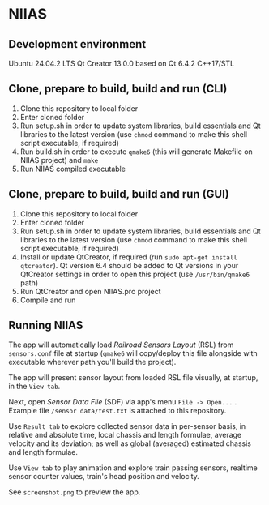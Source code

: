 # NIIAS

## Development environment

Ubuntu 24.04.2 LTS
Qt Creator 13.0.0 based on Qt 6.4.2
C++17/STL

## Clone, prepare to build, build and run (CLI)
 1. Clone this repository to local folder
 2. Enter cloned folder
 3. Run setup.sh in order to update system libraries, build essentials and Qt libraries to the latest version (use `chmod` command to make this shell script executable, if required)
 4. Run build.sh in order to execute `qmake6` (this will generate Makefile on NIIAS project) and `make`
 5. Run NIIAS compiled executable

## Clone, prepare to build, build and run (GUI)

 1. Clone this repository to local folder
 2. Enter cloned folder
 3. Run setup.sh in order to update system libraries, build essentials and Qt libraries to the latest version (use `chmod` command to make this shell script executable, if required)
 4. Install or update QtCreator, if required (run `sudo apt-get install qtcreator`). Qt version 6.4 should be added to Qt versions in your QtCreator settings in order to open this project (use `/usr/bin/qmake6` path)
 5. Run QtCreator and open NIIAS.pro project
 6. Compile and run

## Running NIIAS
The app will automatically load *Railroad Sensors Layout* (RSL) from `sensors.conf` file at startup (`qmake6` will copy/deploy this file alongside with executable wherever path you'll build the project).

The app will present sensor layout from loaded RSL file visually, at startup, in the `View tab`.

Next, open *Sensor Data File* (SDF) via app's menu `File -> Open...` . Example file `/sensor data/test.txt` is attached to this repository.

Use `Result tab` to explore collected sensor data in per-sensor basis, in relative and absolute time, local chassis and length formulae, average velocity and its deviation; as well as global (averaged) estimated chassis and length formulae.

Use `View tab` to play animation and explore train passing sensors, realtime sensor counter values, train's head position and velocity.

See `screenshot.png` to preview the app.
